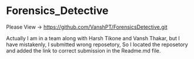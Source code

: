 # Forensics_Detective

Please View -> https://github.com/VanshPT/ForensicsDetective.git

Actually I am in a team along with Harsh Tikone and Vansh Thakar, but I have mistakenly, I submitted wrong reposetory, So I located the reposetory and added the link to correct submission in the Readme.md file.
